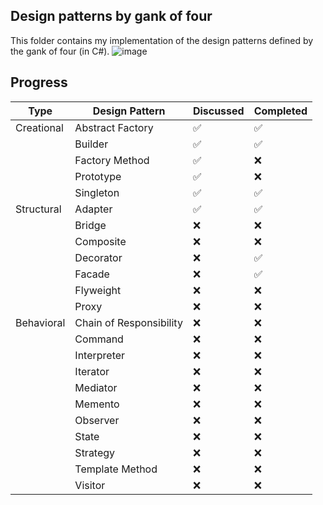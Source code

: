 ## Design patterns by gank of four

This folder contains my implementation of the design patterns defined by the gank of four (in C#).
![image](https://github.com/Navusas/garbage/assets/32360417/de4023d4-2595-46d5-a830-13657c7ca985)



## Progress

| Type         | Design Pattern       | Discussed | Completed |
|--------------|----------------------|--|-----------|
| Creational   | Abstract Factory     | :white_check_mark: | :white_check_mark:       |
|              | Builder              | :white_check_mark: | :white_check_mark:       |
|              | Factory Method       | :white_check_mark: | :x:       |
|              | Prototype            | :white_check_mark: | :x:       |
|              | Singleton            | :white_check_mark: | :white_check_mark:       |
| Structural   | Adapter              | :white_check_mark: | :white_check_mark:       |
|              | Bridge               | :x: | :x:       |
|              | Composite            | :x: | :x:       |
|              | Decorator            | :x: | :white_check_mark:       |
|              | Facade               | :x: | :white_check_mark:       |
|              | Flyweight            | :x: | :x:       |
|              | Proxy                | :x: | :x:       |
| Behavioral   | Chain of Responsibility | :x: | :x:       |
|              | Command              | :x: | :x:       |
|              | Interpreter          | :x: | :x:       |
|              | Iterator             | :x: | :x:       |
|              | Mediator             | :x: | :x:       |
|              | Memento              | :x: | :x:       |
|              | Observer             | :x: | :x:       |
|              | State                | :x: | :x:       |
|              | Strategy             | :x: | :x:       |
|              | Template Method      | :x: | :x:       |
|              | Visitor              | :x: | :x:       |
